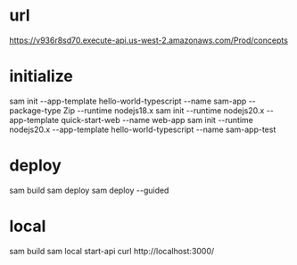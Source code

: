 # url
https://v936r8sd70.execute-api.us-west-2.amazonaws.com/Prod/concepts

# initialize
sam init --app-template hello-world-typescript --name sam-app --package-type Zip --runtime nodejs18.x
sam init --runtime nodejs20.x --app-template quick-start-web --name web-app
sam init --runtime nodejs20.x --app-template hello-world-typescript --name sam-app-test

# deploy
sam build
sam deploy
sam deploy --guided

# local
sam build
sam local start-api
curl http://localhost:3000/
